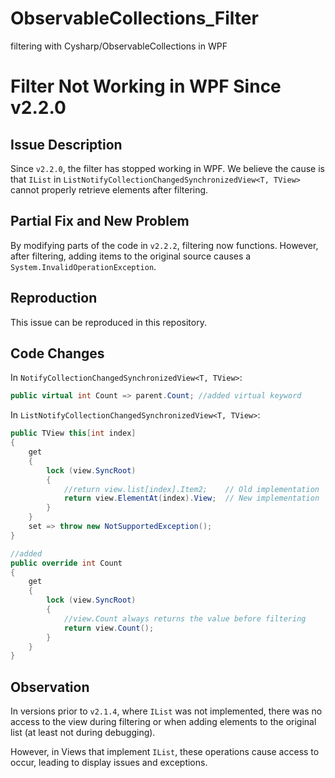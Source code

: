 # ObservableCollections_Filter
filtering with Cysharp/ObservableCollections in WPF


# Filter Not Working in WPF Since v2.2.0

## Issue Description
Since `v2.2.0`, the filter has stopped working in WPF. We believe the cause is that `IList` in `ListNotifyCollectionChangedSynchronizedView<T, TView>` cannot properly retrieve elements after filtering.

## Partial Fix and New Problem
By modifying parts of the code in `v2.2.2`, filtering now functions. However, after filtering, adding items to the original source causes a `System.InvalidOperationException`.

## Reproduction
This issue can be reproduced in this repository.

## Code Changes
In `NotifyCollectionChangedSynchronizedView<T, TView>`:
```csharp
public virtual int Count => parent.Count; //added virtual keyword
```

In `ListNotifyCollectionChangedSynchronizedView<T, TView>`:
```csharp
public TView this[int index]
{
    get
    {
        lock (view.SyncRoot)
        {
            //return view.list[index].Item2;    // Old implementation
            return view.ElementAt(index).View;  // New implementation
        }
    }
    set => throw new NotSupportedException();
}

//added
public override int Count
{
    get
    {
        lock (view.SyncRoot)
        {
            //view.Count always returns the value before filtering 
            return view.Count();
        }
    }
}
```

## Observation
In versions prior to `v2.1.4`, where `IList` was not implemented, there was no access to the view during filtering or when adding elements to the original list (at least not during debugging).

However, in Views that implement `IList`, these operations cause access to occur, leading to display issues and exceptions.

